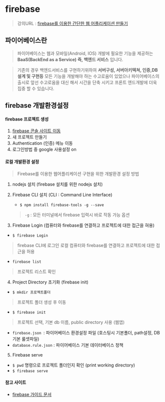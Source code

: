 # firebase
> 강의URL : [firebase를 이용한 간단한 웹  어플리케이션 만들기](https://www.inflearn.com/course/%ED%8C%8C%EC%9D%B4%EC%96%B4%EB%B2%A0%EC%9D%B4%EC%8A%A4-%EA%B0%95%EC%A2%8C-%EC%9B%B9-%EC%96%B4%ED%94%8C%EB%A6%AC%EC%BC%80%EC%9D%B4%EC%85%98/)


## 파이어베이스란    
> 파이어베이스는 웹과 모바일(Android, IOS) 개발에 필요한 기능을 제공하는 **BaaS(BackEnd as a Service)  즉, 백엔드 서비스** 입니다.

>기존의 경우 백엔드서비스를 구현하기위하여 **서버구성, 서버아키텍쳐, 인증,DB설계 및 구현등** 모든 기능을 개발해야 하는 수고로움이 있었으나 파이어베이스의 출시로 앞선 수고로움을 대신 해서 시간을 단축 시키고 프론트 엔드개발에 더욱 집중 할 수 있습니다.

## firebase 개발환경설정

#### firebase 프로젝트 생성
1. [firebase 콘솔 사이트 이동](https://console.firebase.google.com/)
2. 새 프로젝트 만들기
3. Authentication (인증) 메뉴 이동
4. 로그인방법 중 google 사용설정 on

#### 로컬 개발환경 설정
> Firebase를 이용한 웹어플리케이션 구현을 위한 개발환경 설정 방법

1. nodejs 설치 (firebase 설치를 위한 nodejs 설치)
2. Firebase CLI 설치 (CLI : Command Line Interface)

   - `$ npm install firebase-tools -g --save`
   >`-g` : 모든 터미널에서 firebase 입력시 바로 작동 가능 옵션

3. Firebase Login (컴퓨터와 firebase를 연결하고 프로젝트에 대한 접근을 혀용)

  - `$ firebase Login`
  > firebase CLI에 로그인 로컬 컴퓨터와 firebase를 연결하고 프로젝트에 대한 접근을 허용
  -  `firebase list`
  > 프로젝트 리스트 확인

4. Project Directory 초기화 (firebase init)
  - `$ mkdir 프로젝트폴더`
  > 프로젝트 폴더 생성 후 이동
  - `$ firebase init`
  > 프로젝트 선택, 기본 db 이름, public directory 사용 (웹앱)
  - `firebase.json `: 파이어베이스 환경설정 파일 (호스팅시 기본폴더, path설정, DB 기본 룰셋파일)
  - `database.rule.json` : 파이어베이스 기본 데이터베이스 정책

5. Firebase serve
  - `$ pwd` 명령으로 프로젝트 폴더인지 확인 (print working directory)
  - `$ firebase serve`

#### 참고 사이트
- [firebase 가이드 문서](https://firebase.google.com/docs/hosting/)
